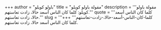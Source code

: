 +++
author = "باولو كويلو"
title = "مقولة باولو كويلو"
description = '''مقولة باولو كويلو: كلما كان الناس أسعد حالا، زادت تعاستهم.'''
quote = '''كلما كان الناس أسعد حالا، زادت تعاستهم.'''
slug = '''كلما-كان-الناس-أسعد-حالا،-زادت-تعاستهم'''
+++
كلما كان الناس أسعد حالا، زادت تعاستهم.
